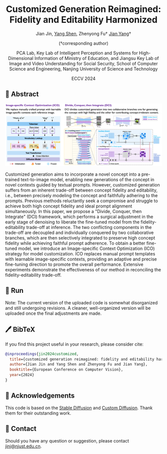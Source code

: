 <div align="center">

<h1>Customized Generation Reimagined: Fidelity and Editability Harmonized</h1>


Jian Jin, [Yang Shen](https://aassxun.github.io/), Zhenyong Fu&#8224; [Jian Yang](https://scholar.google.com.hk/citations?hl=zh-CN&user=6CIDtZQAAAAJ)&#8224; 

(&#8224;corresponding author)

PCA Lab, Key Lab of Intelligent Perception and Systems for High-Dimensional Information of Ministry of Education, and Jiangsu Key Lab of Image and Video Understanding for Social Security, School of Computer Science and Engineering, Nanjing University of Science and Technology

ECCV 2024

</div>

## 📖 Abstract
![results_of_multi_concept](figures/method_overall.png)
<p>
  Customized generation aims to incorporate a novel concept into a pre-trained text-to-image model, enabling new generations of the concept in novel contexts guided by textual prompts.
However, customized generation suffers from an inherent trade-off between concept fidelity and editability, i.e., between precisely modeling the concept and faithfully adhering to the prompts.
Previous methods reluctantly seek a compromise and struggle to achieve both high concept fidelity and ideal prompt alignment simultaneously.
In this paper, we propose a "Divide, Conquer, then Integrate" (DCI) framework, which performs a surgical adjustment in the early stage of denoising to liberate the fine-tuned model from the fidelity-editability trade-off at inference.
The two conflicting components in the trade-off are decoupled and individually conquered by two collaborative branches, which are then selectively integrated to preserve high concept fidelity while achieving faithful prompt adherence.
To obtain a better fine-tuned model, we introduce an Image-specific Context Optimization (ICO) strategy for model customization.
ICO replaces manual prompt templates with learnable image-specific contexts, providing an adaptive and precise fine-tuning direction to promote the overall performance.
Extensive experiments demonstrate the effectiveness of our method in reconciling the fidelity-editability trade-off.
</p>

## 🚀 Run
Note: The current version of the uploaded code is somewhat disorganized and still undergoing revisions. A cleaner, well-organized version will be uploaded once the final adjustments are made.

## 🖊️ BibTeX
If you find this project useful in your research, please consider cite:

```bibtex
@inproceedings{jin2024customized,
  title={customized generation reimagined: fidelity and editability harmonized}, 
  author={Jian Jin and Yang Shen and Zhenyong Fu and Jian Yang},
  booktitle={European Conference on Computer Vision},
  year={2024}
}
```

## 🙏 Acknowledgements
This code is based on the [Stable Diffusion](https://github.com/CompVis/stable-diffusion) and [Custom Diffusion](https://github.com/adobe-research/custom-diffusion). Thank them for their outstanding work.

## 📧 Contact
Should you have any question or suggestion, please contact <jinj@njust.edu.cn>.



